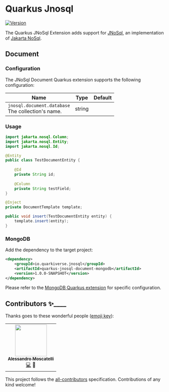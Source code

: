 # Quarkus Jnosql

[![Version](https://img.shields.io/maven-central/v/io.quarkiverse.jnosql/quarkus-jnosql?logo=apache-maven&style=flat-square)](https://search.maven.org/artifact/io.quarkiverse.jnosql/quarkus-jnosql)

The Quarkus JNoSql Extension adds support for 
[JNoSql](http://www.jnosql.org/), an implementation of [Jakarta NoSql](https://jakarta.ee/specifications/nosql/).

## Document

### Configuration

The JNoSql Document Quarkus extension supports the following configuration:

 | Name  | Type  | Default  |
 |---|---|---|
 | `jnosql.document.database`<br>The collection's name. | string  | |

### Usage

```java
import jakarta.nosql.Column;
import jakarta.nosql.Entity;
import jakarta.nosql.Id;

@Entity
public class TestDocumentEntity {
    
    @Id
    private String id;
    
    @Column
    private String testField;
}
```

```java
@Inject
private DocumentTemplate template;

public void insert(TestDocumentEntity entity) {
    template.insert(entity);
}
```

### MongoDB

Add the dependency to the target project:

```xml
<dependency>
    <groupId>io.quarkiverse.jnosql</groupId>
    <artifactId>quarkus-jnosql-document-mongodb</artifactId>
    <version>1.0.0-SNAPSHOT</version>
</dependency>
```

Please refer to the [MongoDB Quarkus extension](https://quarkus.io/guides/mongodb) for specific configuration.

## Contributors ✨____

Thanks goes to these wonderful people ([emoji key](https://allcontributors.org/docs/en/emoji-key)):

<!-- ALL-CONTRIBUTORS-LIST:START - Do not remove or modify this section -->
<!-- prettier-ignore-start -->
<!-- markdownlint-disable -->
<table>
  <tr>
    <td align="center"><a href="https://www.linkedin.com/in/alessandromoscatelli/"><img src="https://avatars.githubusercontent.com/amoscatelli" width="100px;" alt=""/><br /><sub><b>Alessandro Moscatelli</b></sub></a><br /><a href="https://github.com/quarkiverse/quarkiverse-jberet/commits?author=amoscatelli" title="Code">💻</a> <a title="Maintenance">🚧</a></td>
  </tr>
</table>

<!-- markdownlint-enable -->
<!-- prettier-ignore-end -->
<!-- ALL-CONTRIBUTORS-LIST:END -->

This project follows the [all-contributors](https://github.com/all-contributors/all-contributors) specification. Contributions of any kind welcome!